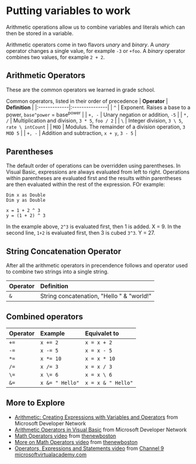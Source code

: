 # Putting variables to work #

Arithmetic operations allow us to combine variables and literals which can then be stored in a variable.

Arithmetic operators come in two flavors _unary_ and _binary_.
A _unary_ operator changes a single value, for example `-3` or `+foo`.
A _binary_ operator combines two values, for example `2 + 2`.

## Arithmetic Operators ##
These are the common operators we learned in grade school.

Common operators, listed in their order of precedence
| **Operator** | **Definition** |
|:-------------|:---------------|
| `^`        | Exponent.  Raises a base to a power, `base^power` = base<sup>power</sup> |
| `+, -`     | Unary negation or addition, `-5` |
| `*, /`     | Multiplication and division, `3 * 5`, `foo / 2` |
| `\`        | Integer division, `3 \ 5`, `rate \ intCount` |
| `MOD`      | Modulus.  The remainder of a division operation, `3 MOD 5` |
| `+, -`     | Addition and subtraction, `x + y`, `3 - 5` |

## Parentheses ##
The default order of operations can be overridden using parentheses.
In Visual Basic, expressions are always evaluated from left to right.
Operations within parentheses are evaluated first and the results within parentheses are then
evaluated within the rest of the expression.  FOr example:
```
Dim x as Double
Dim y as Double

x = 1 + 2 ^ 3
y = (1 + 2) ^ 3
```

In the example above, `2^3` is evaluated first, then 1 is added.  X = 9.
In the second line, `1+2` is evaluated first, then 3 is cubed `3^3`.  Y = 27.

## String Concatenation Operator ##
After all the arithmetic operators in precendence follows and operator used to combine two strings
into a single string.

| **Operator** | **Definition** |
|:-------------|:---------------|
| `&`        | String concatenation, "Hello " & "world!" |

## Combined operators ##

| **Operator** | **Example** | **Equivalet to** |
|:-------------|:------------|:-----------------|
| `+=`       | `x += 2`  | `x = x + 2`     |
| `-=`       | `x -= 5`  | `x = x - 5`     |
| `*=`       | `x *= 10` | `x = x * 10`    |
| `/=`       | `x /= 3`  | `x = x / 3`     |
| `\=`       | `x \= 6`  | `x = x \ 6`     |
| `&=`       | `x &= " Hello"`  | `x = x & " Hello"`     |



## More to Explore ##
  * [Arithmetic: Creating Expressions with Variables and Operators](https://msdn.microsoft.com/en-us/library/xbzhz001(v=vs.90).aspx) from Microsoft Developer Network
  * [Arithmetic Operators in Visual Basic](https://msdn.microsoft.com/en-us/library/b6ex274z(v=vs.90).aspx) from Microsoft Developer Network
  * [Math Operators video](https://www.youtube.com/watch?v=olCXCSIVzvk) from [thenewboston](https://www.thenewboston.com/videos.php)
  * [More on Math Operators video](https://www.youtube.com/watch?v=i0wq8415hxw) from [thenewboston](https://www.thenewboston.com/videos.php)
  * [Operators, Expressions and Statements video](http://channel9.msdn.com/series/Visual-Basic-Fundamentals-for-Absolute-Beginners/08) from [Channel 9 microsoftvirtualacademy.com](http://channel9.msdn.com/Series/Visual-Basic-Fundamentals-for-Absolute-Beginners)



